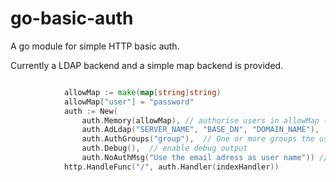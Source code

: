 # go-basic-auth

A go module for simple HTTP basic auth.

Currently a LDAP backend and a simple map backend is provided.

```go

			allowMap := make(map[string]string)
            allowMap["user"] = "password"
			auth := New(
                auth.Memory(allowMap), // authorise users in allowMap (no groups used)
		        auth.AdLdap("SERVER_NAME", "BASE_DN", "DOMAIN_NAME"),  // authorise users for (AD) LDAP
		        auth.AuthGroups("group"),  // One or more groups the user has to be in to be authorised
		        auth.Debug(),  // enable debug output
		        auth.NoAuthMsg("Use the email adress as user name")) // custom error message
			http.HandleFunc("/", auth.Handler(indexHandler))
```